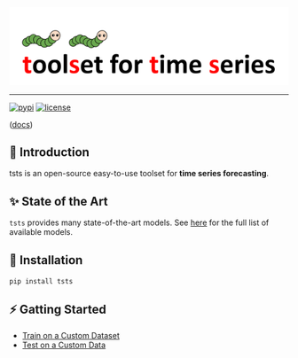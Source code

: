 <div align="center">
  <img src="img/tsts-logo.png" width="600"/>
</div>

---

[![pypi](https://img.shields.io/pypi/v/tsts?style=flat)](https://pypi.org/project/tsts/1.0.0/)
[![license](https://img.shields.io/github/license/TakuyaShintate/tsts?style=flat)](https://github.com/TakuyaShintate/tsts/blob/main/LICENSE)

([docs](https://takuyashintate.github.io/tsts/))

## 🏁 Introduction

tsts is an open-source easy-to-use toolset for **time series forecasting**.

## ✨ State of the Art

`tsts` provides many state-of-the-art models. See [here](https://takuyashintate.github.io/tsts/modules/models.html) for the full list of available models.

## 🔧 Installation

```
pip install tsts
```

## ⚡️ Gatting Started

- [Train on a Custom Dataset](https://takuyashintate.github.io/tsts/tutorials/train.html)
- [Test on a Custom Data](https://takuyashintate.github.io/tsts/tutorials/test.html)
